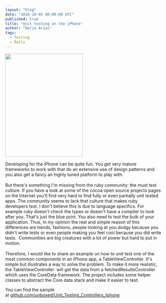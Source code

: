 ```yaml
---
layout: "blog"
date: "2010-10-05 00:00:00 UTC"
published: true
title: "Unit testing on the iPhone"
author: "Borja Arias"
tags:
  - Testing
  - Rails
---
```


<p><img alt="" height="333" src="/uploads/Image/iphone_with_code.jpg" width="250" /></p>
<p>Developing for the iPhone can be quite fun. You get very mature frameworks to work with that do an extensive use of design patterns and you also get a fancy an highly tuned platform to play with.<br />
<br />
But there&#39;s something I&#39;m missing from the ruby community: the must test culture. If you have a look at some of the cocoa open source projects pages on the Internet you&#39;ll find very hard to find fully or even partially unit tested apps. The community seems to lack that culture that makes ruby developers test. I don&#39;t believe this is due to language specifics. For example ruby doesn&#39;t check the types or doesn&#39;t have a compiler to look after you. That&#39;s just the blue print. You also need to test the bulk of your application. Thus, In my opinion the real and simple reason of this differences are trends, fashions, people looking at you dodgy because you didn&#39;t write tests or even people making you feel cool because you did write tests. &nbsp;Communities are big creatures with a lot of power but hard to put in motion.<br />
<br />
Therefore, I would like to share an example on how to unit test one of the most common components in an iPhone app, a TableViewController. It&#39;s simple but illustrates a way to solve the problem. To make it more realistic, the TableViewController &nbsp;will get the data from a fetchedResultsController which uses the CoreData framework. The project includes some helper classes to abstract the Core data stack and make it easier to test.</p>
<p>You can find the sample at&nbsp;<a href="http://github.com/unboxed/Unit_Testing_Controllers_Iphone">github.com/unboxed/Unit_Testing_Controllers_Iphone</a></p>
<p>&nbsp;</p>

